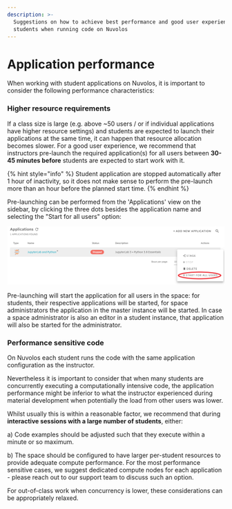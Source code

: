 ```yaml
---
description: >-
  Suggestions on how to achieve best performance and good user experience for
  students when running code on Nuvolos
---
```


# Application performance

When working with student applications on Nuvolos, it is important to consider the following performance characteristics:

### Higher resource requirements

If a class size is large \(e.g. above ~50 users / or if individual applications have higher resource settings\) and students are expected to launch their applications at the same time, it can happen that resource allocation becomes slower. For a good user experience, we recommend that instructors pre-launch the required application\(s\) for all users between **30-45 minutes before** students are expected to start work with it.

{% hint style="info" %}
Student application are stopped automatically after 1 hour of inactivity, so it does not make sense to perform the pre-launch more than an hour before the planned start time.
{% endhint %}

Pre-launching can be performed from the 'Applications' view on the sidebar, by clicking the three dots besides the application name and selecting the "Start for all users" option:

![](../../.gitbook/assets/image%20%284%29.png)

Pre-launching will start the application for all users in the space: for students, their respective applications will be started, for space administrators the application in the master instance will be started. In case a space administrator is also an editor in a student instance, that application will also be started for the administrator.

### Performance sensitive code

On Nuvolos each student runs the code with the same application configuration as the instructor.

Nevertheless it is important to consider that when many students are concurrently executing a computationally intensive code, the application performance might be inferior to what the instructor experienced during material development when potentially the load from other users was lower.

Whilst usually this is within a reasonable factor, we recommend that during **interactive sessions with a large number of students**, either:

a\) Code examples should be adjusted such that  they execute within a minute or so maximum.

b\) The space should be configured to have larger per-student resources to provide adequate compute performance. For the most performance sensitive cases, we suggest dedicated compute nodes for each application - please reach out to our support team to discuss such an option.

For out-of-class work when concurrency is lower, these considerations can be appropriately relaxed.


